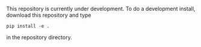 This repository is currently under development. To do a development install, download this repository and type

`pip install -e .`

in the repository directory.
